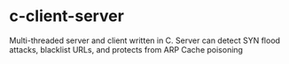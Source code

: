 # c-client-server

Multi-threaded server and client written in C. Server can detect SYN flood attacks, blacklist URLs, and protects from ARP Cache poisoning

